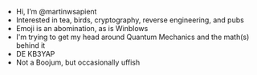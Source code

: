 - Hi, I’m @martinwsapient
- Interested in tea, birds, cryptography, reverse engineering, and pubs
- Emoji is an abomination, as is Winblows
- I'm trying to get my head around Quantum Mechanics and the math(s) behind it
- DE KB3YAP
- Not a Boojum, but occasionally uffish
